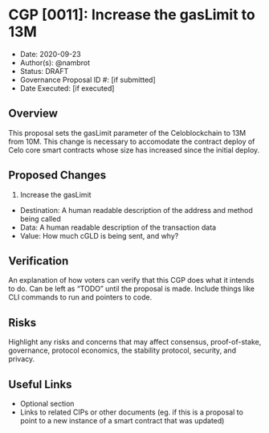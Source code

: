 # CGP [0011]: Increase the gasLimit to 13M

- Date: 2020-09-23
- Author(s): @nambrot
- Status: DRAFT
- Governance Proposal ID #: [if submitted]
- Date Executed: [if executed]

## Overview

This proposal sets the gasLimit parameter of the Celoblockchain to 13M from 10M. This change is necessary to accomodate the contract deploy of Celo core smart contracts whose size has increased since the initial deploy.

## Proposed Changes

1. Increase the gasLimit
  - Destination: A human readable description of the address and method being called
  - Data: A human readable description of the transaction data
  - Value: How much cGLD is being sent, and why?

## Verification

An explanation of how voters can verify that this CGP does what it intends to do. Can be left as “TODO” until the proposal is made. Include things like CLI commands to run and pointers to code.

## Risks

Highlight any risks and concerns that may affect consensus, proof-of-stake, governance, protocol economics, the stability protocol, security, and privacy.

## Useful Links

* Optional section
* Links to related CIPs or other documents (eg. if this is a proposal to point to a new instance of a smart contract that was updated)
